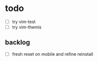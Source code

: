# todo

- [ ] try vim-test
- [ ] try vim-themis

## backlog

- [ ] fresh reset on mobile and refine reinstall

